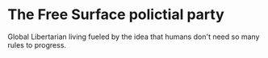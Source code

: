 # The Free Surface polictial party

Global Libertarian living fueled by the idea that humans don't need so many rules to progress.
